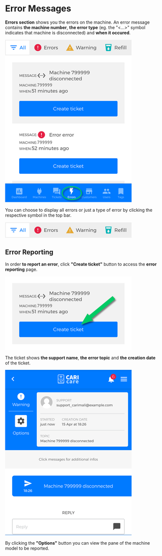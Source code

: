 # Error Messages

**Errors section** shows you the errors on the machine. 
An error message contains **the machine number**, **the error type** (eg. the "<...>" symbol indicates that machine is disconnected) and **when it occured**.

<kbd>![Errors Section](_images/errors01.png)</kbd>

You can choose to display all errors or just a type of error by clicking the respective symbol in the top bar.


<kbd>![Errors bar](_images/errors02.png)</kbd>



## Error Reporting

In order **to report an error**, click **"Create ticket"** button to access the **error reporting** page.


<kbd>![Create ticket](_images/errors-ticket.png)</kbd>

The ticket shows **the support name**, **the error topic** and **the creation date** of the ticket.

<kbd>![Reporting Page](_images/errors03.png)</kbd> 

By clicking the **"Options"** button you can view the pane of the machine model to be reported.


